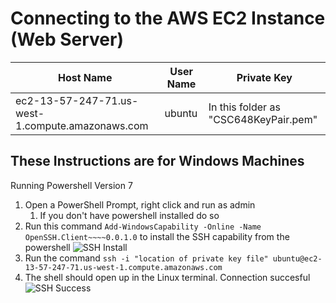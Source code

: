 # Connecting to the AWS EC2 Instance (Web Server)

| Host Name | User Name | Private Key |
| --- | --- | --- |
| ec2-13-57-247-71.us-west-1.compute.amazonaws.com | ubuntu | In this folder as "CSC648KeyPair.pem" |

## These Instructions are for Windows Machines
Running Powershell Version 7
1. Open a PowerShell Prompt, right click and run as admin
    1. If you don't have powershell installed do so
2. Run this command `Add-WindowsCapability -Online -Name OpenSSH.Client~~~~0.0.1.0` to install the SSH capability from the powershell
![SSH Install]("./images/sshinstall.png")
3. Run the command `ssh -i "location of private key file" ubuntu@ec2-13-57-247-71.us-west-1.compute.amazonaws.com`
4. The shell should open up in the Linux terminal. Connection succesful
![SSH Success]("./images/sshsuccess.png")